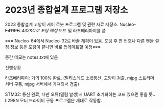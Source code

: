 # 2023년 종합설계 프로그램 저장소
2023 종합설계 고양이 케어 로봇 프로그램 및 관련 자료 저장소. Nucleo-~~F411RE~~*L432KC로 포팅 예정* 보드 및 라즈베리파이를 씀

※※※ Nucleo-64에서 Nucleo-32로 바꿀 계획이 있음. 포팅 후 핀 번호나 다른 핸들 설정 정보 등은 포팅이 끝나면 바로 업데이트할 예정※※※

중간 메모는 notes.txt에 있음

진행상황

라즈베리파이: 거의 100% 완료. (멀티스레드 소켓통신, 고양이 검출, mjpg 스트리머 서버 구동, mjpg 서버에서 가져와서 검출)

STM32: 통신 완료, 다만 오류(밀림 발생)시 UART 초기화하는 코드 있으면 좋을 듯.. 
L298N 모터 드라이버 구동 프로그램은 제대로 작동함.
